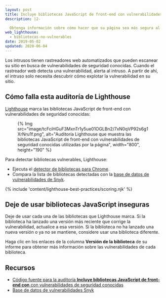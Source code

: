 ```yaml
---
layout: post
title: Incluye bibliotecas JavaScript de front-end con vulnerabilidades de seguridad conocidas
description: |2-

  Obtenga información sobre cómo hacer que su página sea más segura al reemplazar las bibliotecas de JavaScript que tienen vulnerabilidades conocidas.
web_lighthouse:
  - bibliotecas-no-vulnerables
date: 2019-05-02
updated: 2020-06-04
---
```


Los intrusos tienen rastreadores web automatizados que pueden escanear su sitio en busca de vulnerabilidades de seguridad conocidas. Cuando el rastreador web detecta una vulnerabilidad, alerta al intruso. A partir de ahí, el intruso solo necesita descubrir cómo explotar la vulnerabilidad en su sitio.

## Cómo falla esta auditoría de Lighthouse

[Lighthouse](https://developer.chrome.com/docs/lighthouse/overview/) marca las bibliotecas JavaScript de front-end con vulnerabilidades de seguridad conocidas:

<figure>{% Img src="image/tcFciHGuF3MxnTr1y5ue01OGLBn2/7xN0qVP92s6g1XrNru1f.png", alt="Auditoría Lighthouse que muestra las bibliotecas JavaScript de front-end con vulnerabilidades de seguridad conocidas utilizadas por la página", width="800", height="190" %}</figure>

Para detectar bibliotecas vulnerables, Lighthouse:

- Ejecuta el [detector de bibliotecas para Chrome](https://www.npmjs.com/package/js-library-detector).
- Compara la lista de bibliotecas detectadas con la [base de datos de vulnerabilidades de Snyk](https://snyk.io/vuln?packageManager=all).

{% include 'content/lighthouse-best-practices/scoring.njk' %}

## Deje de usar bibliotecas JavaScript inseguras

Deje de usar cada una de las bibliotecas que Lighthouse marca. Si la biblioteca ha lanzado una versión más reciente que corrige la vulnerabilidad, actualice a esa versión. Si la biblioteca no ha lanzado una nueva versión o ya no se mantiene, considere usar una biblioteca diferente.

Haga clic en los enlaces de la columna **Versión de la biblioteca** de su informe para obtener más información sobre las vulnerabilidades de cada biblioteca.

## Recursos

- [Código fuente para la auditoría **Incluye bibliotecas JavaScript de front-end con** con vulnerabilidades de seguridad conocidas](https://github.com/GoogleChrome/lighthouse/blob/master/core/audits/dobetterweb/no-vulnerable-libraries.js)
- [Base de datos de vulnerabilidades Snyk](https://snyk.io/vuln?packageManager=all)
